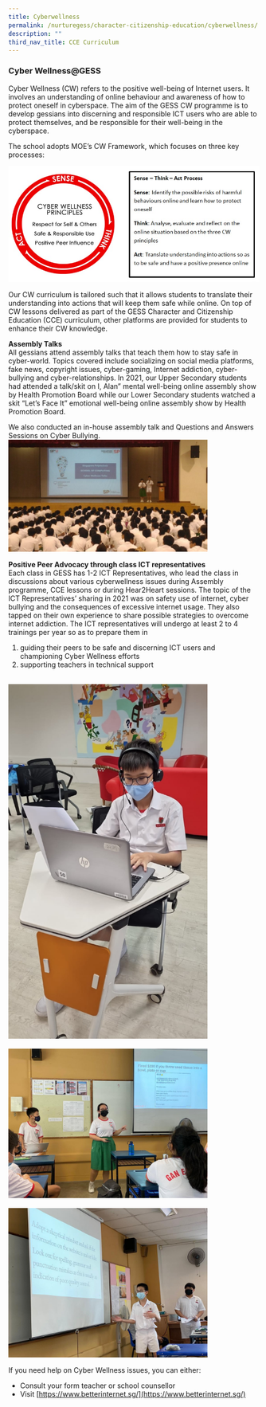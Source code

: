 ```yaml
---
title: Cyberwellness
permalink: /nurturegess/character-citizenship-education/cyberwellness/
description: ""
third_nav_title: CCE Curriculum
---
```

### Cyber Wellness@GESS

Cyber Wellness (CW) refers to the positive well-being of Internet users. It involves an understanding of online behaviour and awareness of how to protect oneself in cyberspace. The aim of the GESS CW programme is to develop gessians into discerning and responsible ICT users who are able to protect themselves, and be responsible for their well-being in the cyberspace.

The school adopts MOE’s CW Framework, which focuses on three key processes:

![Cyberwellness Framework](/images/Cyberwellness-Framework.png)

Our CW curriculum is tailored such that it allows students to translate their understanding into actions that will keep them safe while online. On top of CW lessons delivered as part of the GESS Character and Citizenship Education (CCE) curriculum, other platforms are provided for students to enhance their CW knowledge.

**Assembly Talks**  
All gessians attend assembly talks that teach them how to stay safe in cyber-world. Topics covered include socializing on social media platforms, fake news, copyright issues, cyber-gaming, Internet addiction, cyber-bullying and cyber-relationships. In 2021, our Upper Secondary students had attended a talk/skit on I, Alan” mental well-being online assembly show by Health Promotion Board while our Lower Secondary students watched a skit “Let’s Face It” emotional well-being online assembly show by Health Promotion Board.

We also conducted an in-house assembly talk and Questions and Answers Sessions on Cyber Bullying.
<br>
<img src="/images/Assembly-Talks-1024x576.jpeg" 
         style="width:400px"
	/>
<br>


**Positive Peer Advocacy through class ICT representatives**  
Each class in GESS has 1-2 ICT Representatives, who lead the class in discussions about various cyberwellness issues during Assembly programme, CCE lessons or during Hear2Heart sessions. The topic of the ICT Representatives’ sharing in 2021 was on safety use of internet, cyber bullying and the consequences of excessive internet usage. They also tapped on their own experience to share possible strategies to overcome internet addiction. The ICT representatives will undergo at least 2 to 4 trainings per year so as to prepare them in

1.  guiding their peers to be safe and discerning ICT users and championing Cyber Wellness efforts
2.  supporting teachers in technical support
<br>
<img src="/images/IMG-20210713-WA0023.jpeg" 
         style="width:400px"
	/>
<br><br>
<img src="/images/WhatsApp-Image-2021-09-07.jpeg" 
         style="width:400px"
	/>
<br><br>
<img src="/images/WhatsApp-Image-2021-09-07_2.jpeg" 
         style="width:400px"
	/>
<br>


If you need help on Cyber Wellness issues, you can either:

*   Consult your form teacher or school counsellor
*   Visit [https://www.betterinternet.sg/](https://www.betterinternet.sg/)
